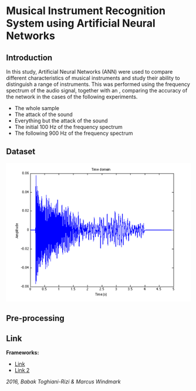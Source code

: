 # Musical Instrument Recognition System using Artificial Neural Networks


## Introduction
In this study, Artificial Neural Networks (ANN) were used to compare different characteristics of musical instruments and study their ability to distinguish a range of instruments. This was performed using the frequency spectrum of the audio signal, together with an , comparing the accuracy of the network in the cases of the following experiments.
* The whole sample
* The attack of the sound
* Everything but the attack of the sound
* The initial 100 Hz of the frequency spectrum
* The following 900 Hz of the frequency spectrum

## Dataset
![seq-1](/plot_sequence/1-time-guitar_E4_very-long_piano_normal.png) 


## Pre-processing

## Link
**Frameworks:**
* [Link](https://www.facebook.com)
* [Link 2](https://www.google.com)

_2016, Babak Toghiani-Rizi & Marcus Windmark_